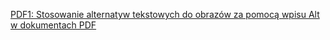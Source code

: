 [PDF1: Stosowanie alternatyw tekstowych do obrazów za pomocą wpisu Alt w dokumentach PDF](https://www.w3.org/WAI/WCAG22/Techniques/pdf/PDF1)




